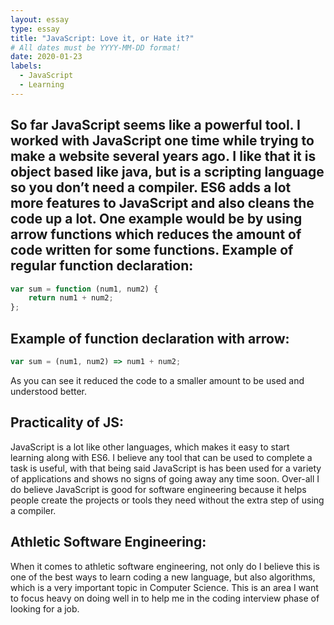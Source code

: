 ```yaml
---
layout: essay
type: essay
title: "JavaScript: Love it, or Hate it?"
# All dates must be YYYY-MM-DD format!
date: 2020-01-23
labels:
  - JavaScript
  - Learning
---
```


So far JavaScript seems like a powerful tool. I worked with JavaScript one time while trying to make a website several years ago. I like that it is object based like java, but is a scripting language so you don’t need a compiler. ES6 adds a lot more features to JavaScript and also cleans the code up a lot. One example would be by using arrow functions which reduces the amount of code written for some functions.
Example of regular function declaration:
---
```js
var sum = function (num1, num2) {
    return num1 + num2;
};
```
Example of function declaration with arrow:
---
```js
var sum = (num1, num2) => num1 + num2;
```
As you can see it reduced the code to a smaller amount to be used and understood better.

Practicality of JS:
---
JavaScript is a lot like other languages, which makes it easy to start learning along with ES6. I believe any tool that can be used to complete a task is useful, with that being said JavaScript is has been used for a variety of applications and shows no signs of going away any time soon. Over-all I do believe JavaScript is good for software engineering because it helps people create the projects or tools they need without the extra step of using a compiler.


Athletic Software Engineering:
---
When it comes to athletic software engineering, not only do I believe this is one of the best ways to learn coding a new language, but also algorithms, which is a very important topic in Computer Science. This is an area I want to focus heavy on doing well in to help me in the coding interview phase of looking for a job.

